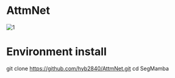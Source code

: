 # AttmNet
![1](https://github.com/user-attachments/assets/ac671668-c7b6-4be1-bda7-10abe6627ba8)
# Environment install
git clone https://github.com/hyb2840/AttmNet.git
cd SegMamba
